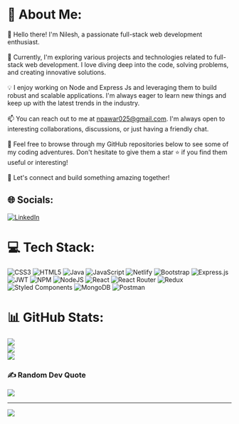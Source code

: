 # 💫 About Me:
👋 Hello there! I'm Nilesh, a passionate full-stack web development enthusiast.<br><br>🔭 Currently, I'm exploring various projects and technologies related to full-stack web development. I love diving deep into the code, solving problems, and creating innovative solutions.<br><br>💡 I enjoy working on Node and Express Js and leveraging them to build robust and scalable applications. I'm always eager to learn new things and keep up with the latest trends in the industry.<br><br>📫 You can reach out to me at npawar025@gmail.com. I'm always open to interesting collaborations, discussions, or just having a friendly chat.<br><br>👀 Feel free to browse through my GitHub repositories below to see some of my coding adventures. Don't hesitate to give them a star ⭐️ if you find them useful or interesting!<br><br>🚀 Let's connect and build something amazing together!<br>


## 🌐 Socials:
[![LinkedIn](https://img.shields.io/badge/LinkedIn-%230077B5.svg?logo=linkedin&logoColor=white)](https://linkedin.com/in/npawar025) 

# 💻 Tech Stack:
![CSS3](https://img.shields.io/badge/css3-%231572B6.svg?style=plastic&logo=css3&logoColor=white) ![HTML5](https://img.shields.io/badge/html5-%23E34F26.svg?style=plastic&logo=html5&logoColor=white) ![Java](https://img.shields.io/badge/java-%23ED8B00.svg?style=plastic&logo=java&logoColor=white) ![JavaScript](https://img.shields.io/badge/javascript-%23323330.svg?style=plastic&logo=javascript&logoColor=%23F7DF1E) ![Netlify](https://img.shields.io/badge/netlify-%23000000.svg?style=plastic&logo=netlify&logoColor=#00C7B7) ![Bootstrap](https://img.shields.io/badge/bootstrap-%23563D7C.svg?style=plastic&logo=bootstrap&logoColor=white) ![Express.js](https://img.shields.io/badge/express.js-%23404d59.svg?style=plastic&logo=express&logoColor=%2361DAFB) ![JWT](https://img.shields.io/badge/JWT-black?style=plastic&logo=JSON%20web%20tokens) ![NPM](https://img.shields.io/badge/NPM-%23000000.svg?style=plastic&logo=npm&logoColor=white) ![NodeJS](https://img.shields.io/badge/node.js-6DA55F?style=plastic&logo=node.js&logoColor=white) ![React](https://img.shields.io/badge/react-%2320232a.svg?style=plastic&logo=react&logoColor=%2361DAFB) ![React Router](https://img.shields.io/badge/React_Router-CA4245?style=plastic&logo=react-router&logoColor=white) ![Redux](https://img.shields.io/badge/redux-%23593d88.svg?style=plastic&logo=redux&logoColor=white) ![Styled Components](https://img.shields.io/badge/styled--components-DB7093?style=plastic&logo=styled-components&logoColor=white) ![MongoDB](https://img.shields.io/badge/MongoDB-%234ea94b.svg?style=plastic&logo=mongodb&logoColor=white) ![Postman](https://img.shields.io/badge/Postman-FF6C37?style=plastic&logo=postman&logoColor=white)
# 📊 GitHub Stats:
![](https://github-readme-stats.vercel.app/api?username=npawar025&theme=dark&hide_border=false&include_all_commits=true&count_private=true)<br/>
![](https://github-readme-streak-stats.herokuapp.com/?user=npawar025&theme=dark&hide_border=false)<br/>
![](https://github-readme-stats.vercel.app/api/top-langs/?username=npawar025&theme=dark&hide_border=false&include_all_commits=true&count_private=true&layout=compact)

### ✍️ Random Dev Quote
![](https://quotes-github-readme.vercel.app/api?type=horizontal&theme=radical)

---
[![](https://visitcount.itsvg.in/api?id=npawar025&icon=2&color=12)](https://visitcount.itsvg.in)

<!-- Proudly created with GPRM ( https://gprm.itsvg.in ) -->
